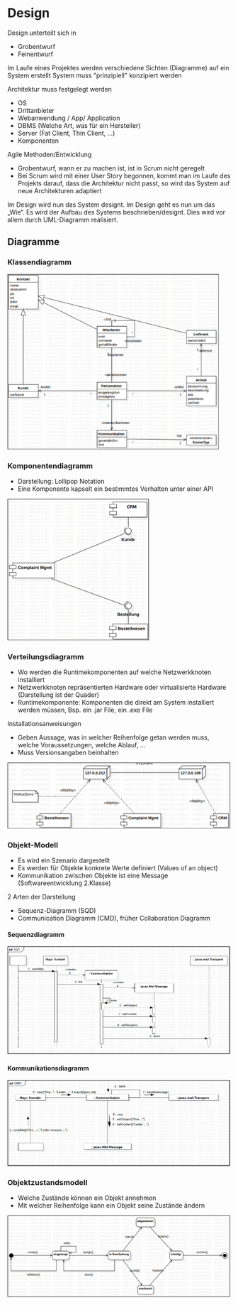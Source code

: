 # Design

Design unterteilt sich in
-	Grobentwurf
-	Feinentwurf

Im Laufe eines Projektes werden verschiedene Sichten (Diagramme) auf ein System erstellt
System muss "prinzipiell" konzipiert werden

Architektur muss festgelegt werden
-	OS
-	Drittanbieter
-	Webanwendung / App/ Application
-	DBMS (Welche Art, was für ein Hersteller)
-	Server (Fat Client, Thin Client, …)
-	Komponenten

Agile Methoden/Entwicklung
-	Grobentwurf, wann er zu machen ist, ist in Scrum nicht geregelt
-	Bei Scrum wird mit einer User Story begonnen, kommt man im Laufe des Projekts darauf, dass die Architektur nicht passt, so wird das System auf neue Architekturen adaptiert

Im Design wird nun das System designt. Im Design geht es nun um das „Wie“. Es wird der Aufbau des Systems beschrieben/designt. Dies wird vor allem durch UML-Diagramm realisiert.

## Diagramme

### Klassendiagramm

![](diagramme/Klassendiagramm.png)

### Komponentendiagramm

-	Darstellung: Lollipop Notation
-	Eine Komponente kapselt ein bestimmtes Verhalten unter einer API

![](diagramme/Komponentendiagramm.png)

### Verteilungsdiagramm

-	Wo werden die Runtimekomponenten auf welche Netzwerkknoten installiert
-	Netzwerkknoten repräsentierten Hardware oder virtualisierte Hardware (Darstellung ist der Quader)
-	Runtimekomponente:	Komponenten die direkt am System installiert werden müssen, Bsp. ein .jar File, ein .exe File

Installationsanweisungen
-	Geben Aussage, was in welcher Reihenfolge getan werden muss, welche Voraussetzungen, welche Ablauf, …
-	Muss Versionsangaben beinhalten

![](diagramme/Verteilungsdiagramm.png)

### Objekt-Modell

-	Es wird ein Szenario dargestellt
-	Es werden für Objekte konkrete Werte definiert (Values of an object)
-	Kommunikation zwischen Objekte ist eine Message (Softwareentwicklung 2.Klasse)

2 Arten der Darstellung
-	Sequenz-Diagramm (SQD)
-	Communication Diagramm (CMD), früher Collaboration Diagramm

#### Sequenzdiagramm

![](diagramme/Sequenzdiagramm.png)

#### Kommunikationsdiagramm

![](diagramme/Kommunikationsdiagramm.png)

### Objektzustandsmodell

-	Welche Zustände können ein Objekt annehmen
-	Mit welcher Reihenfolge kann ein Objekt seine Zustände ändern

![](diagramme/Objektzustandsmodell.png)
